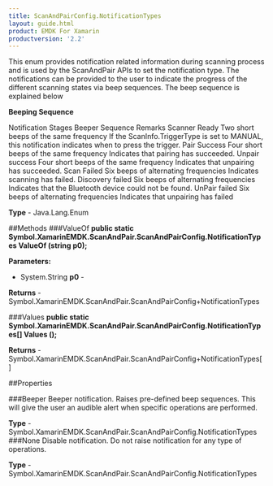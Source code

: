 ```yaml
---
title: ScanAndPairConfig.NotificationTypes
layout: guide.html 
product: EMDK For Xamarin 
productversion: '2.2' 
---
```

This enum provides notification related information during scanning process and is used by the ScanAndPair APIs to set the notification type. The notifications can be provided to the user to indicate the progress of the different scanning states via beep sequences.  The beep sequence is explained below 

**Beeping Sequence**

Notification Stages Beeper Sequence Remarks Scanner Ready Two short beeps of the same frequency If the ScanInfo.TriggerType is set to MANUAL, this notification 
indicates when to press the trigger. Pair Success Four short beeps of the same frequency Indicates that pairing has succeeded. Unpair success Four short beeps of the same frequency Indicates that unpairing has succeeded. Scan Failed Six beeps of alternating frequencies Indicates scanning has failed. Discovery failed Six beeps of alternating frequencies Indicates that the Bluetooth device could not be found. UnPair failed Six beeps of alternating frequencies Indicates that unpairing has failed

**Type** - Java.Lang.Enum

##Methods
###ValueOf
**public static Symbol.XamarinEMDK.ScanAndPair.ScanAndPairConfig.NotificationTypes ValueOf (string p0);**



**Parameters:** 

* System.String **p0** - 

**Returns** - Symbol.XamarinEMDK.ScanAndPair.ScanAndPairConfig+NotificationTypes

###Values
**public static Symbol.XamarinEMDK.ScanAndPair.ScanAndPairConfig.NotificationTypes[] Values ();**




**Returns** - Symbol.XamarinEMDK.ScanAndPair.ScanAndPairConfig+NotificationTypes[]

##Properties

###Beeper
Beeper notification. Raises pre-defined beep sequences. This will give the user an audible alert when specific operations are performed.

**Type** - Symbol.XamarinEMDK.ScanAndPair.ScanAndPairConfig.NotificationTypes
###None
Disable notification. Do not raise notification for any type of operations.

**Type** - Symbol.XamarinEMDK.ScanAndPair.ScanAndPairConfig.NotificationTypes



